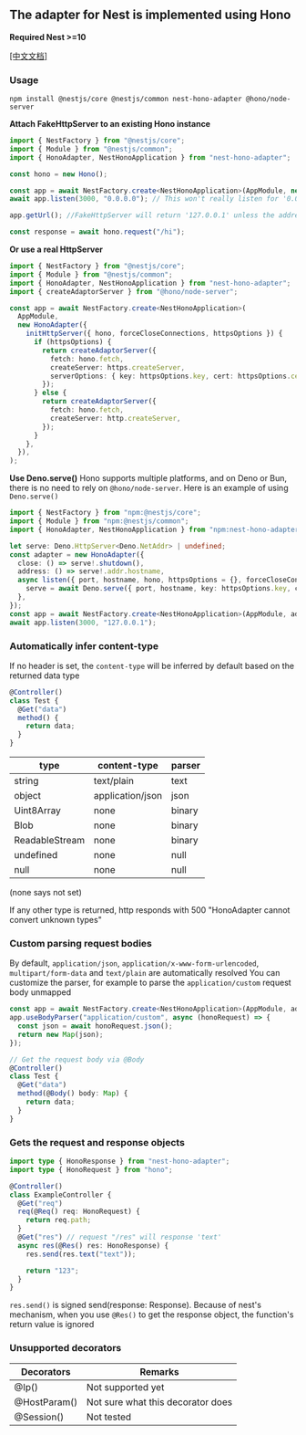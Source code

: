 ## The adapter for Nest is implemented using Hono

**Required Nest >=10**

[[中文文档]](./README.zh.md)

### Usage

`npm install @nestjs/core @nestjs/common nest-hono-adapter @hono/node-server`

**Attach FakeHttpServer to an existing Hono instance**

```ts
import { NestFactory } from "@nestjs/core";
import { Module } from "@nestjs/common";
import { HonoAdapter, NestHonoApplication } from "nest-hono-adapter";

const hono = new Hono();

const app = await NestFactory.create<NestHonoApplication>(AppModule, new HonoAdapter({ hono }));
await app.listen(3000, "0.0.0.0"); // This won't really listen for '0.0.0.0', HonoAdapter will create a FakeHttpServer because Nest depends on it

app.getUrl(); //FakeHttpServer will return '127.0.0.1' unless the address parameter was passed when creating the HonoAdapter

const response = await hono.request("/hi");
```

**Or use a real HttpServer**

```ts
import { NestFactory } from "@nestjs/core";
import { Module } from "@nestjs/common";
import { HonoAdapter, NestHonoApplication } from "nest-hono-adapter";
import { createAdaptorServer } from "@hono/node-server";

const app = await NestFactory.create<NestHonoApplication>(
  AppModule,
  new HonoAdapter({
    initHttpServer({ hono, forceCloseConnections, httpsOptions }) {
      if (httpsOptions) {
        return createAdaptorServer({
          fetch: hono.fetch,
          createServer: https.createServer,
          serverOptions: { key: httpsOptions.key, cert: httpsOptions.cert },
        });
      } else {
        return createAdaptorServer({
          fetch: hono.fetch,
          createServer: http.createServer,
        });
      }
    },
  }),
);
```

**Use Deno.serve()** Hono supports multiple platforms, and on Deno or Bun, there is no need to rely on
`@hono/node-server`. Here is an example of using `Deno.serve()`

```ts
import { NestFactory } from "npm:@nestjs/core";
import { Module } from "npm:@nestjs/common";
import { HonoAdapter, NestHonoApplication } from "npm:nest-hono-adapter";

let serve: Deno.HttpServer<Deno.NetAddr> | undefined;
const adapter = new HonoAdapter({
  close: () => serve!.shutdown(),
  address: () => serve!.addr.hostname,
  async listen({ port, hostname, hono, httpsOptions = {}, forceCloseConnections }) {
    serve = await Deno.serve({ port, hostname, key: httpsOptions.key, cert: httpsOptions.cert }, hono.fetch);
  },
});
const app = await NestFactory.create<NestHonoApplication>(AppModule, adapter);
await app.listen(3000, "127.0.0.1");
```

### Automatically infer content-type

If no header is set, the `content-type` will be inferred by default based on the returned data type

```ts
@Controller()
class Test {
  @Get("data")
  method() {
    return data;
  }
}
```

| type                       | content-type     | parser |
| -------------------------- | ---------------- | ------ |
| string                     | text/plain       | text   |
| object                     | application/json | json   |
| Uint8Array                 | none             | binary |
| Blob                       | none             | binary |
| ReadableStream<Uint8Array> | none             | binary |
| undefined                  | none             | null   |
| null                       | none             | null   |

(none says not set)

If any other type is returned, http responds with 500 "HonoAdapter cannot convert unknown types"

### Custom parsing request bodies

By default, `application/json`, `application/x-www-form-urlencoded`, `multipart/form-data` and `text/plain` are
automatically resolved You can customize the parser, for example to parse the `application/custom` request body unmapped

```ts
const app = await NestFactory.create<NestHonoApplication>(AppModule, adapter);
app.useBodyParser("application/custom", async (honoRequest) => {
  const json = await honoRequest.json();
  return new Map(json);
});

// Get the request body via @Body
@Controller()
class Test {
  @Get("data")
  method(@Body() body: Map) {
    return data;
  }
}
```

### Gets the request and response objects

```ts
import type { HonoResponse } from "nest-hono-adapter";
import type { HonoRequest } from "hono";

@Controller()
class ExampleController {
  @Get("req")
  req(@Req() req: HonoRequest) {
    return req.path;
  }
  @Get("res") // request "/res" will response 'text'
  async res(@Res() res: HonoResponse) {
    res.send(res.text("text"));

    return "123";
  }
}
```

`res.send()` is signed send(response: Response). Because of nest's mechanism, when you use `@Res()` to get the response
object, the function's return value is ignored

### Unsupported decorators

| Decorators   | Remarks                           |
| ------------ | --------------------------------- |
| @Ip()        | Not supported yet                 |
| @HostParam() | Not sure what this decorator does |
| @Session()   | Not tested                        |
